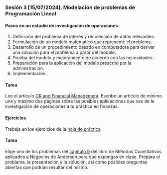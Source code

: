 ### Sesión 3 [15/07/2024]. Modelación de problemas de Programación Lineal

#### Pasos en un estudio de investigación de operaciones
1. Definición del problema de interés y recolección de datos relevantes.
2. Formulación de un modelo matemático que represente el problema.
3. Desarrollo de un procedimiento basado en computadora para derivar una solución para el
problema a partir del modelo.
4. Prueba del modelo y mejoramiento de acuerdo con las necesidades.
5. Preparación para la aplicación del modelo prescrito por la administración.
6. Implementación.

#### Tarea
Lee el artículo [OR and Financial Management](https://github.com/intelica-learning/iee-io/blob/763514db83fc05943d1e0d543900000f42a5d08e/ashford1988.pdf). Escribe un artículo de mínimo una y máximo dos páginas sobre las posibles aplicaciones que ves de la investigación de operaciones a tu práctica en finanzas.

#### Ejercicios
Trabaja en los ejercicios de la [hoja de práctica](https://docs.google.com/document/d/1b9TonDlfm9-eYLlFcbCIJ_ivpIr00k9cK9h5U9kW0M4/edit?usp=sharing)

#### Tarea
Elige uno de los problemas del [capítulo 9](https://github.com/intelica-learning/iee-io/blob/a17fd90c6522b6431a3e5f8e8fdbbe9cb09edf0d/Cap9_Anderson_Metodos_Cuantitativos_Negocios.pdf) del libro de Métodos Cuantitativos aplicados a Negocios de Anderson para que expongas en clase. Prepara el problema, la presentación y la solución, así como posibles preguntas abiertas que podrían resultar del mismo.
